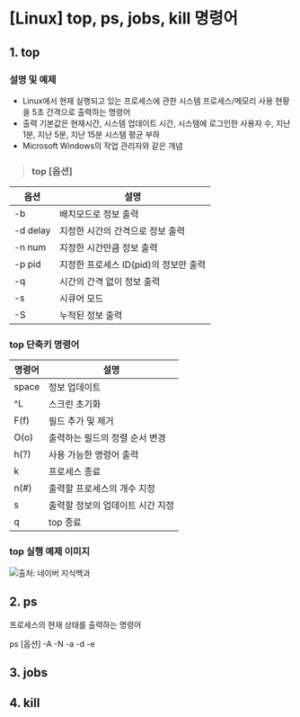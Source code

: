 # [Linux] top, ps, jobs, kill 명령어

## 1. top
### 설명 및 예제
- Linux에서 현재 실행되고 있는 프로세스에 관한 시스템 프로세스/메모리 사용 현황을 5초 간격으로 출력하는 명령어  
- 출력 기본값은 현재시간, 시스템 업데이트 시간, 시스템에 로그인한 사용자 수, 지난 1분, 지난 5분, 지난 15분 시스템 평균 부하  
- Microsoft Windows의 작업 관리자와 같은 개념  
  
> ### top [옵션]

   
|옵션|설명|
|-----|-----|
|-b|배치모드로 정보 출력|
|-d delay|지정한 시간의 간격으로 정보 출력|
|-n num|지정한 시간만큼 정보 출력|
|-p pid|지정한 프로세스 ID(pid)의 정보만 출력|
|-q|시간의 간격 없이 정보 출력|
|-s|시큐어 모드|
|-S|누적된 정보 출력|  

  
### top 단축키 명령어
|명령어|설명|
|-----|-----|
|space|정보 업데이트|
|^L|스크린 초기화|
|F(f)|필드 추가 및 제거|
|O(o)|출력하는 필드의 정렬 순서 변경|
|h(?)|사용 가능한 명령어 출력
|k|프로세스 종료|
|n(#)|출력할 프로세스의 개수 지정|
|s|출력할 정보의 업데이트 시간 지정|
|q|top 종료|


### top 실행 예제 이미지
![출처: 네이버 지식백과](https://terms.naver.com/imageDetail.naver?cid=59321&docId=4125861&imageUrl=https%3A%2F%2Fdbscthumb-phinf.pstatic.net%2F4938_000_1%2F20170705212456131_V9D3Q4JJL.jpg%2Fka38_331_i1.jpg%3Ftype%3Dm4500_4500_fst_n%26wm%3DY&categoryId=59321)

## 2. ps
프로세스의 현재 상태를 출력하는 명령어

ps [옵션]
-A
-N
-a
-d
-e

## 3. jobs


## 4. kill
